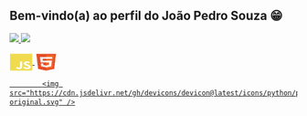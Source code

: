 ## Bem-vindo(a) ao perfil do João Pedro Souza 😁

 <div>
   <a href="https://github.com/Joao-Pedro-Souza-Manhaes">
   <img height="180em" src="https://github-readme-stats.vercel.app/api?username=Joao-Pedro-Souza-Manhaes&show_icons=true&theme=tokyonight&include_all_commits=true&count_private=true"/>
   <img height="180em" src="https://github-readme-stats.vercel.app/api/top-langs/?username=Joao-Pedro-Souza-Manhaes&layout=compact&langs_count=6&theme=tokyonight"/>
</div>
    
<div style="display: inline_block"><br>
  <img align="center" alt="Js" height="30" width="40" src="https://raw.githubusercontent.com/devicons/devicon/master/icons/javascript/javascript-plain.svg">
  <img align="center" alt="HTML" height="30" width="40" src="https://raw.githubusercontent.com/devicons/devicon/master/icons/html5/html5-original.svg">
 
            <img src="https://cdn.jsdelivr.net/gh/devicons/devicon@latest/icons/python/python-original.svg" />
          
</div>
 
<br>
